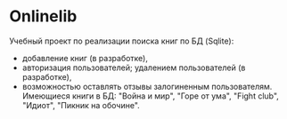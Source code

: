 # Onlinelib
Учебный проект по реализации поиска книг по БД (Sqlite):
- добавление книг (в разработке),
- авторизация пользователей; удалением пользователей (в разработке),
- возможностью оставлять отзывы залогиненным пользователям.
Имеющиеся книги в БД: "Война и мир", "Горе от ума", "Fight club", "Идиот", "Пикник на обочине".
